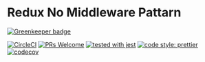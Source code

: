 # Redux No Middleware Pattarn

[![Greenkeeper badge](https://badges.greenkeeper.io/ryota-murakami/redux-no-middleware-pattarn.svg)](https://greenkeeper.io/)

[![CircleCI](https://circleci.com/gh/ryota-murakami/redux-no-middleware-pattarn.svg?style=svg)](https://circleci.com/gh/ryota-murakami/redux-no-middleware-pattarn)
[![PRs Welcome](https://img.shields.io/badge/PRs-welcome-brightgreen.svg?style=flat-square)](http://makeapullrequest.com)
[![tested with jest](https://img.shields.io/badge/tested_with-jest-99424f.svg)](https://github.com/facebook/jest)
[![code style: prettier](https://img.shields.io/badge/code_style-prettier-ff69b4.svg)](https://github.com/prettier/prettier)
[![codecov](https://codecov.io/gh/ryota-murakami/redux-no-middleware-pattarn/branch/master/graph/badge.svg)](https://codecov.io/gh/ryota-murakami/redux-no-middleware-pattarn)
